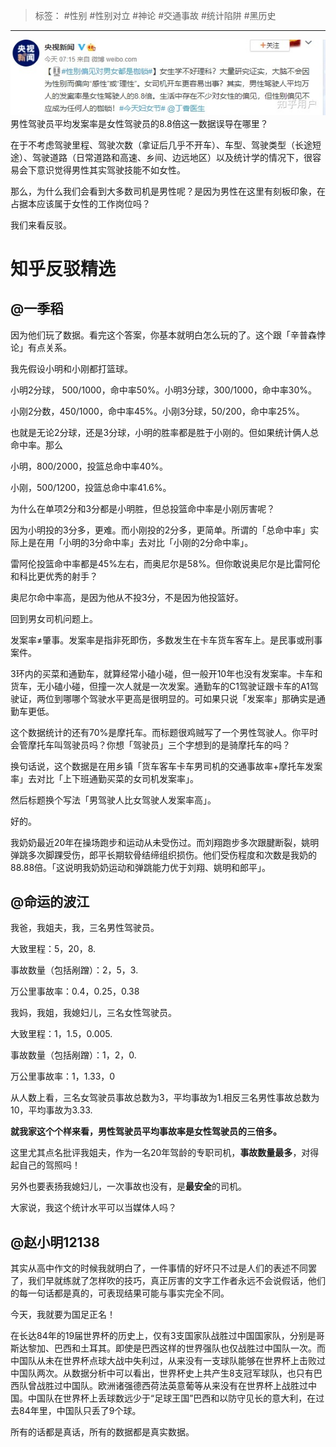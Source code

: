 > 标签： #性别 #性别对立 #神论 #交通事故 #统计陷阱 #黑历史 
***
[![1673845921612.jpeg](https://raw.githubusercontent.com/bluntvoice/mypic/main/1673845921612.jpeg)](https://raw.githubusercontent.com/bluntvoice/mypic/main/1673845921612.jpeg)
男性驾驶员平均发案率是女性驾驶员的8.8倍这一数据误导在哪里？

在于不考虑驾驶里程、驾驶次数（拿证后几乎不开车）、车型、驾驶类型（长途短途）、驾驶道路（日常道路和高速、乡间、边远地区）以及统计学的情况下，很容易会下意识觉得男性其实驾驶技能不如女性。

那么，为什么我们会看到大多数司机是男性呢？是因为男性在这里有刻板印象，在占据本应该属于女性的工作岗位吗？

我们来看反驳。
# 知乎反驳精选
## @一季稻
因为他们玩了数据。看完这个答案，你基本就明白怎么玩的了。这个跟「辛普森悖论」有点关系。

我先假设小明和小刚都打篮球。

小明2分球， 500/1000，命中率50%。小明3分球，300/1000，命中率30%。

小刚2分数，450/1000，命中率45%。小刚3分球，50/200，命中率25%。

也就是无论2分球，还是3分球，小明的胜率都是胜于小刚的。但如果统计俩人总命中率。那么

小明，800/2000，投篮总命中率40%。

小刚，500/1200，投篮总命中率41.6%。

为什么在单项2分和3分都是小明胜，但总投篮命中率是小刚厉害呢？

因为小明投的3分多，更难。而小刚投的2分多，更简单。所谓的「总命中率」实际上是在用「小明的3分命中率」去对比「小刚的2分命中率」。

雷阿伦投篮命中率都是45%左右，而奥尼尔是58%。但你敢说奥尼尔是比雷阿伦和科比更优秀的射手？

奥尼尔命中率高，是因为他从不投3分，不是因为他投篮好。

回到男女司机问题上。

发案率≠肇事。发案率是指非死即伤，多数发生在卡车货车客车上。是民事或刑事案件。

3环内的买菜和通勤车，就算经常小磕小碰，但一般开10年也没有发案率。卡车和货车，无小磕小碰，但撞一次人就是一次发案。通勤车的C1驾驶证跟卡车的A1驾驶证，两位到哪哪个驾驶水平更高是很明显的。可如果只说「发案率」那确实是通勤车更低。

这个数据统计的还有70%是摩托车。而标题很鸡贼写了一个男性驾驶人。你平时会管摩托车叫驾驶员吗？你想「驾驶员」三个字想到的是骑摩托车的吗？

换句话说，这个数据是在用乡镇「货车客车卡车男司机的交通事故率+摩托车发案率」去对比「上下班通勤买菜的女司机发案率」。

然后标题换个写法「男驾驶人比女驾驶人发案率高」。

好的。

我奶奶最近20年在操场跑步和运动从未受伤过。而刘翔跑步多次跟腱断裂，姚明弹跳多次脚踝受伤，郎平长期软骨结缔组织损伤。他们受伤程度和次数是我奶的88.88倍。「这说明我奶奶运动和弹跳能力优于刘翔、姚明和郎平」。
## @命运的波江
我爸，我姐夫，我，三名男性驾驶员。

大致里程：5，20，8.

事故数量（包括剐蹭）：2，5，3.

万公里事故率：0.4，0.25，0.38

我妈，我姐，我媳妇儿，三名女性驾驶员。

大致里程：1，1.5，0.005.

事故数量（包括剐蹭）：1，2，0.

万公里事故率：1，1.33，0

从人数上看，三名女驾驶员事故总数为3，平均事故为1.相反三名男性事故总数为10，平均事故为3.33.

**就我家这个个样来看，男性驾驶员平均事故率是女性驾驶员的三倍多。**

这里尤其点名批评我姐夫，作为一名20年驾龄的专职司机，**事故数量最多**，对得起自己的驾照吗！

另外也要表扬我媳妇儿，一次事故也没有，是**最安全**的司机。

大家说，我这个统计水平可以当媒体人吗？
## @赵小明12138
其实从高中作文的时候我就明白了，一件事情的好坏只不过是人们的表述不同罢了，我们早就练就了怎样吹的技巧，真正厉害的文字工作者永远不会说假话，他们的每一句话都是真的，可表现结果可能与事实完全不同。

今天，我就要为国足正名！

在长达84年的19届世界杯的历史上，仅有3支国家队战胜过中国国家队，分别是哥斯达黎加、巴西和土耳其。即使是巴西这样的世界强队也仅战胜过中国队一次。而中国队从未在世界杯点球大战中失利过，从来没有一支球队能够在世界杯上击败过中国队两次。从数据分析中可以看出，世界杯史上共产生8支冠军球队，也只有巴西队曾战胜过中国队。欧洲诸强德西荷法英意葡等从来没有在世界杯上战胜过中国。中国队在世界杯上丢球数远少于“足球王国”巴西和以防守见长的意大利，在过去84年里，中国队只丢了9个球。

所有的话都是真话，所有的数据都是真实数据。